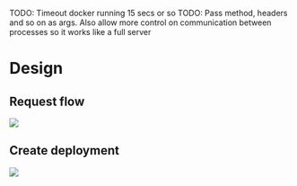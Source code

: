 

TODO: Timeout docker running 15 secs or so
TODO: Pass method, headers and so on as args. Also allow more control on communication between processes so it works like a full server


# Design


## Request flow

[![](https://mermaid.ink/img/pako:eNp9UsFO4zAQ_ZXRXDftEpSk1Af2sFSIw4oVhQMoFyuZtNE2dhg7hRDl37ETAqhS1id73ps3M8_TYaZzQoGGnhtSGV2VcseyShW482CIF5eXP7bER2IBf2-39_Czy8q8hy6XVvYjb8Q986YujIDrzUQbcR916GLSuaL6oNuKlIWKrPRK0OkXRRxA7jBwqQGQOsJRsjkt8qWScVt_SczQNq-WZWahli0xFKwrYD-ssb5YIZuDBathKH86zsZkrF_EYATspXE96Wa3h6JRufFZThQKzZPir1FgTPs-8SOZ_1k1DT3jV_7p1_KtrOea_L2XvKOplblObv_N-HTXqBNk4cd2AJlaK0PpB44BVsSVLHO3N52PpWj3VFGKwl0_PE0xVb2jysbqbasyFJYbCrCp3V9Na4aikAfjorVUKDp8RREly7MoicMoSpJVHMYBtihW0XIdXiTnZ-tVFIcXcdwH-Ka1yw8DpLy0mv-Mezysc4Dsv-m7-tPAHt79O23u-Lg?type=png)](https://mermaid.live/edit#pako:eNp9UsFO4zAQ_ZXRXDftEpSk1Af2sFSIw4oVhQMoFyuZtNE2dhg7hRDl37ETAqhS1id73ps3M8_TYaZzQoGGnhtSGV2VcseyShW482CIF5eXP7bER2IBf2-39_Czy8q8hy6XVvYjb8Q986YujIDrzUQbcR916GLSuaL6oNuKlIWKrPRK0OkXRRxA7jBwqQGQOsJRsjkt8qWScVt_SczQNq-WZWahli0xFKwrYD-ssb5YIZuDBathKH86zsZkrF_EYATspXE96Wa3h6JRufFZThQKzZPir1FgTPs-8SOZ_1k1DT3jV_7p1_KtrOea_L2XvKOplblObv_N-HTXqBNk4cd2AJlaK0PpB44BVsSVLHO3N52PpWj3VFGKwl0_PE0xVb2jysbqbasyFJYbCrCp3V9Na4aikAfjorVUKDp8RREly7MoicMoSpJVHMYBtihW0XIdXiTnZ-tVFIcXcdwH-Ka1yw8DpLy0mv-Mezysc4Dsv-m7-tPAHt79O23u-Lg)

## Create deployment

[![](https://mermaid.ink/img/pako:eNp9Uk1PwzAM_SuWr3QVRW0HOSCh7TIhJKRpB1AvofG2QJuEJC2Uaf-dtIOx8ZVLkudn-_ljg6UWhAwdPTekSppKvrK8LhSEs3BkR5eXJ5NKMhBkKt3Bxjxtd9aA9saexODKGKtbAk-2dsCVgFIrIb3Uyh0FGw3B7sgdBhmwuVypf_wPmBNdG1kRON3YkqAvYXAxlgy3BG_SHEmcmaVjsAj6ufiooybl4z2vJ-y1fRGglOJH8ishenxIGDpmO-PD3ULLrYMX6dcQCm3Jwm3zUMkSrqn7W4wzVMaPTqtfdPS27wpGu25PvyROZtNCFR_-GGEdGsilCCPd9FiBfk01FcjCU9CSN5UvsFDbQOWN1_NOlci8bSjCxgjuPzcA2ZJXLqCGK2QbfEWW5vFpmmdJmub5OEuyCDtk4zS-SM7zs9OLcZol51m2jfBN6-CfREhhgtre7FZs2LQIrW5W68Po9wN7-G_fAenF03o?type=png)](https://mermaid.live/edit#pako:eNp9Uk1PwzAM_SuWr3QVRW0HOSCh7TIhJKRpB1AvofG2QJuEJC2Uaf-dtIOx8ZVLkudn-_ljg6UWhAwdPTekSppKvrK8LhSEs3BkR5eXJ5NKMhBkKt3Bxjxtd9aA9saexODKGKtbAk-2dsCVgFIrIb3Uyh0FGw3B7sgdBhmwuVypf_wPmBNdG1kRON3YkqAvYXAxlgy3BG_SHEmcmaVjsAj6ufiooybl4z2vJ-y1fRGglOJH8ishenxIGDpmO-PD3ULLrYMX6dcQCm3Jwm3zUMkSrqn7W4wzVMaPTqtfdPS27wpGu25PvyROZtNCFR_-GGEdGsilCCPd9FiBfk01FcjCU9CSN5UvsFDbQOWN1_NOlci8bSjCxgjuPzcA2ZJXLqCGK2QbfEWW5vFpmmdJmub5OEuyCDtk4zS-SM7zs9OLcZol51m2jfBN6-CfREhhgtre7FZs2LQIrW5W68Po9wN7-G_fAenF03o)